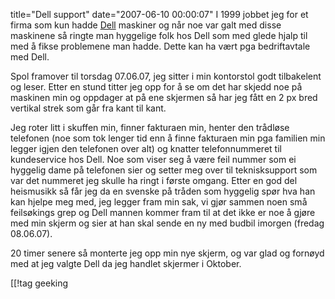 title="Dell support"
date="2007-06-10 00:00:07"
I 1999 jobbet jeg for et firma som kun hadde <a href="http://www.dell.no/">Dell</a> maskiner og når noe var galt med disse maskinene så ringte man hyggelige folk hos Dell som med glede hjalp til med å fikse problemene man hadde. Dette kan ha vært pga bedriftavtale med Dell.

Spol framover til torsdag 07.06.07, jeg sitter i min kontorstol godt tilbakelent og leser. Etter en stund titter jeg opp for å se om det har skjedd noe på maskinen min og oppdager at på ene skjermen så har jeg fått en 2 px bred vertikal strek som går fra kant til kant.

Jeg roter litt i skuffen min, finner fakturaen min, henter den trådløse telefonen (noe som tok lenger tid enn å finne fakturaen min pga familien min legger igjen den telefonen over alt) og knatter telefonnummeret til kundeservice hos Dell. Noe som viser seg å være feil nummer som ei hyggelig dame på telefonen sier og setter meg over til teknisksupport som var det nummeret jeg skulle ha ringt i første omgang. Etter en god del heismusikk så får jeg da en svenske på tråden som hyggelig spør hva han kan hjelpe meg med, jeg legger fram min sak, vi gjør sammen noen små feilsøkings grep og Dell mannen kommer fram til at det ikke er noe å gjøre med min skjerm og sier at han skal sende en ny med budbil imorgen (fredag 08.06.07).

20 timer senere så monterte jeg opp min nye skjerm, og var glad og fornøyd med at jeg valgte Dell da jeg handlet skjermer i Oktober.

[[!tag  geeking

